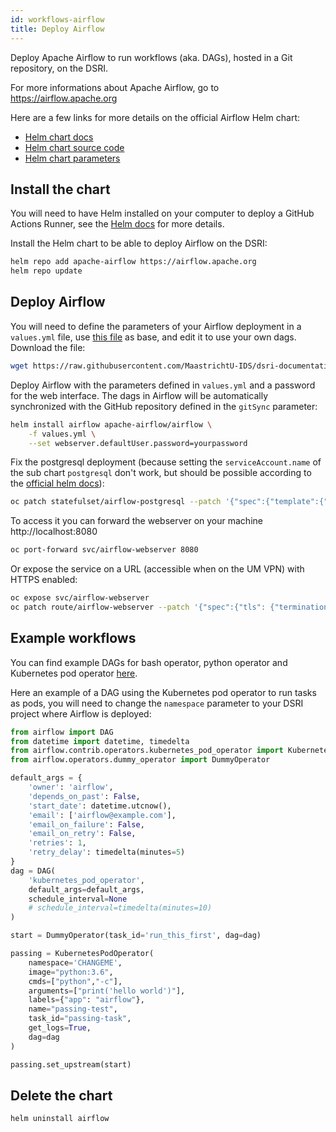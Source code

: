 ```yaml
---
id: workflows-airflow
title: Deploy Airflow
---
```


Deploy Apache Airflow to run workflows (aka. DAGs), hosted in a Git repository, on the DSRI. 

For more informations about Apache Airflow, go to https://airflow.apache.org

Here are a few links for more details on the official Airflow Helm chart:

* [Helm chart docs](https://airflow.apache.org/docs/helm-chart/stable/index.html)
* [Helm chart source code](https://github.com/apache/airflow/tree/main/chart)
* [Helm chart parameters](https://airflow.apache.org/docs/helm-chart/stable/parameters-ref.html)

## Install the chart

You will need to have Helm installed on your computer to deploy a GitHub Actions Runner, see the [Helm docs](/docs/helm) for more details.

Install the Helm chart to be able to deploy Airflow on the DSRI:

```bash
helm repo add apache-airflow https://airflow.apache.org
helm repo update
```

## Deploy Airflow

You will need to define the parameters of your Airflow deployment in a `values.yml` file, use [this file](https://github.com/MaastrichtU-IDS/dsri-documentation/blob/master/applications/airflow/values.yml) as base, and edit it to use your own dags. Download the file:

```bash
wget https://raw.githubusercontent.com/MaastrichtU-IDS/dsri-documentation/master/applications/airflow/values.yml
```

Deploy Airflow with the parameters defined in `values.yml` and a password for the web interface. The dags in Airflow will be automatically synchronized with the GitHub repository defined in the `gitSync` parameter:

```bash
helm install airflow apache-airflow/airflow \
    -f values.yml \
    --set webserver.defaultUser.password=yourpassword
```

Fix the postgresql deployment (because setting the `serviceAccount.name` of the sub chart `postgresql` don't work, but should be possible according to the [official helm docs](https://helm.sh/docs/chart_template_guide/subcharts_and_globals/)):

```bash
oc patch statefulset/airflow-postgresql --patch '{"spec":{"template":{"spec": {"serviceAccountName": "anyuid"}}}}'
```

To access it you can forward the webserver on your machine http://localhost:8080

```bash
oc port-forward svc/airflow-webserver 8080
```

Or expose the service on a URL (accessible when on the UM VPN) with HTTPS enabled:

```bash
oc expose svc/airflow-webserver
oc patch route/airflow-webserver --patch '{"spec":{"tls": {"termination": "edge", "insecureEdgeTerminationPolicy": "Redirect"}}}'
```

## Example workflows

You can find example DAGs for bash operator, python operator and Kubernetes pod operator [here](https://github.com/MaastrichtU-IDS/dsri-documentation/tree/master/applications/airflow/dags).

Here an example of a DAG using the Kubernetes pod operator to run tasks as pods, you will need to change the `namespace` parameter to your DSRI project where Airflow is deployed:

```python
from airflow import DAG
from datetime import datetime, timedelta
from airflow.contrib.operators.kubernetes_pod_operator import KubernetesPodOperator
from airflow.operators.dummy_operator import DummyOperator

default_args = {
    'owner': 'airflow',
    'depends_on_past': False,
    'start_date': datetime.utcnow(),
    'email': ['airflow@example.com'],
    'email_on_failure': False,
    'email_on_retry': False,
    'retries': 1,
    'retry_delay': timedelta(minutes=5)
}
dag = DAG(
    'kubernetes_pod_operator',
    default_args=default_args, 
    schedule_interval=None
    # schedule_interval=timedelta(minutes=10)
)

start = DummyOperator(task_id='run_this_first', dag=dag)

passing = KubernetesPodOperator(
    namespace='CHANGEME',
    image="python:3.6",
    cmds=["python","-c"],
    arguments=["print('hello world')"],
    labels={"app": "airflow"},
    name="passing-test",
    task_id="passing-task",
    get_logs=True,
    dag=dag
)

passing.set_upstream(start)
```

## Delete the chart

```bash
helm uninstall airflow
```
